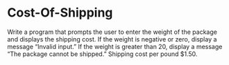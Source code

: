 # Cost-Of-Shipping
Write a program that prompts the user to enter the weight of the package and displays the shipping cost. If the weight is negative or zero, display a message “Invalid input.” If the weight is greater than 20, display a message “The package cannot be shipped.”   Shipping cost per pound $1.50.
